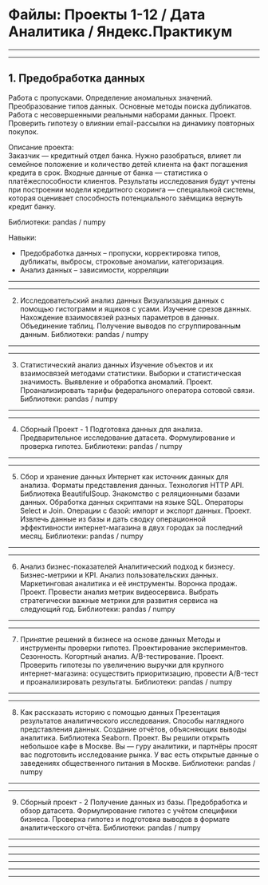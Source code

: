# Файлы: Проекты 1-12 / Дата Аналитика / Яндекс.Практикум   
---
---
## 1. Предобработка данных  
Работа с пропусками. Определение аномальных значений. Преобразование типов данных. Основные методы поиска дубликатов. Работа с несовершенными реальными наборами данных. Проект. Проверить гипотезу о влиянии email-рассылки на динамику повторных покупок.
  
  Описание проекта:  
Заказчик — кредитный отдел банка. Нужно разобраться, влияет ли семейное положение и количество детей клиента на факт погашения кредита в срок. Входные данные от банка — статистика о платёжеспособности клиентов. Результаты исследования будут учтены при построении модели кредитного скоринга — специальной системы, которая оценивает способность потенциального заёмщика вернуть кредит банку.  
  
  Библиотеки: pandas / numpy  
  
  Навыки:  
  * Предобработка данных – пропуски, корректировка типов, дубликаты, выбросы, строковые аномалии, категоризация.   
  * Анализ данных – зависимости, корреляции  
---  
---  
2. Исследовательский анализ данных
Визуализация данных с помощью гистограмм и ящиков с усами. Изучение срезов данных. Нахождение взаимосвязей разных параметров в данных. Объединение таблиц. Получение выводов по сгруппированным данным.
Библиотеки: pandas / numpy
---  
---  
3. Статистический анализ данных
Изучение объектов и их взаимосвязей методами статистики. Выборки и статистическая значимость. Выявление и обработка аномалий. Проект. Проанализировать тарифы федерального оператора сотовой связи.
Библиотеки: pandas / numpy
---  
---  
4. Сборный Проект - 1
Подготовка данных для анализа. Предварительное исследование датасета. Формулирование и проверка гипотез.
Библиотеки: pandas / numpy
---  
---  
5. Сбор и хранение данных
Интернет как источник данных для анализа. Форматы представления данных. Технология HTTP API. Библиотека BeautifulSoup. Знакомство с реляционными базами данных. Обработка данных скриптами на языке SQL. Операторы Select и Join. Операции с базой: импорт и экспорт данных. Проект. Извлечь данные из базы и дать сводку операционной эффективности интернет-магазина в двух городах за последний месяц.
Библиотеки: pandas / numpy
---  
---  
6. Анализ бизнес-показателей
Аналитический подход к бизнесу. Бизнес-метрики и KPI. Анализ пользовательских данных. Маркетинговая аналитика и её инструменты. Воронка продаж. Проект. Провести анализ метрик видеосервиса. Выбрать стратегически важные метрики для развития сервиса на следующий год.
Библиотеки: pandas / numpy
---  
---  
7. Принятие решений в бизнесе на основе данных
Методы и инструменты проверки гипотез. Проектирование экспериментов. Сезонность. Когортный анализ. A/B-тестирование. Проект. Проверить гипотезы по увеличению выручки для крупного интернет-магазина: осуществить приоритизацию, провести A/B-тест и проанализировать результаты.
Библиотеки: pandas / numpy
---  
---  
8. Как рассказать историю с помощью данных
Презентация результатов аналитического исследования. Способы наглядного представления данных. Создание отчётов, объясняющих выводы аналитика. Библиотека Seaborn. Проект. Вы решили открыть небольшое кафе в Москве. Вы — гуру аналитики, и партнёры просят вас подготовить исследование рынка. У вас есть открытые данные о заведениях общественного питания в Москве.
Библиотеки: pandas / numpy
---  
---  
9. Сборный проект - 2
Получение данных из базы. Предобработка и обзор датасета. Формулирование гипотез с учётом специфики бизнеса. Проверка гипотез и подготовка выводов в формате аналитического отчёта.
Библиотеки: pandas / numpy
---  
---  


---  
---  


---  
---  
